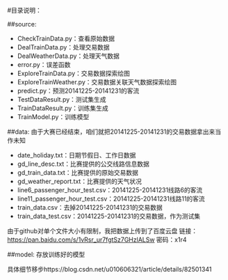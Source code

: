 #目录说明：

##source:
* CheckTrainData.py：查看原始数据
* DealTrainData.py：处理交易数据
* DealWeatherData.py：处理天气数据
* error.py：误差函数
* ExploreTrainData.py：交易数据探索绘图
* ExploreTrainWeather.py：交易数据关联天气数据探索绘图
* predict.py：预测20141225-20141231的客流
* TestDataResult.py：测试集生成
* TrainDataResult.py：训练集生成
* TrainModel.py：训练模型

##data:
由于大赛已经结束，咱们就把20141225-20141231的交易数据拿出来当作未知

* date_holiday.txt：日期节假日、工作日数据
* gd_line_desc.txt：比赛提供的公交线路信息数据
* gd_train_data.txt：比赛提供的原始交易数据
* gd_weather_report.txt：比赛提供的天气状况
* line6_passenger_hour_test.csv：20141225-20141231线路6的客流
* line11_passenger_hour_test.csv：20141225-20141231线路11的客流
* train_data.csv：去掉20141225-20141231的交易数据
* train_data_test.csv：20141225-20141231的交易数据，作为测试集

由于github对单个文件大小有限制，我把数据上传到了百度云盘
链接：https://pan.baidu.com/s/1vRsr_ur7fgtSz7GHzlALSw 密码：x1r4

##model:
存放训练好的模型

具体细节移步https://blog.csdn.net/u010606321/article/details/82501341